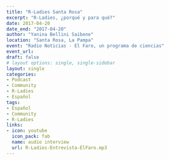 ```yaml
---
title: "R-Ladies Santa Rosa"
excerpt: "R-Ladies, ¿porqué y para qué?"
date: 2017-04-20
date_end: "2017-04-20"
author: "Yanina Bellini Saibene"
location: "Santa Rosa, La Pampa"
event: "Radio Noticias - El Faro, un programa de ciencias"
event_url: 
draft: false
# layout options: single, single-sidebar
layout: single
categories:
- Podcast
- Community
- R-Ladies
- Español
tags:
- Español
- Community
- R-Ladies
links:
- icon: youtube
  icon_pack: fab
  name: audio interview 
  url: R-Ladies-Entrevista-ElFaro.mp3
---
```


